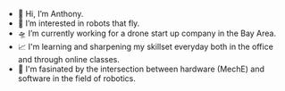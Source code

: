 - 👋 Hi, I’m Anthony.
- 👀 I’m interested in robots that fly.
- 🛸 I’m currently working for a drone start up company in the Bay Area.
- 📈 I'm learning and sharpening my skillset everyday both in the office and through online classes.
- 🧰 I'm fasinated by the intersection between hardware (MechE) and software in the field of robotics.

<!---
yanth0nyy/yanth0nyy is a ✨ special ✨ repository because its `README.md` (this file) appears on your GitHub profile.
You can click the Preview link to take a look at your changes.
--->
